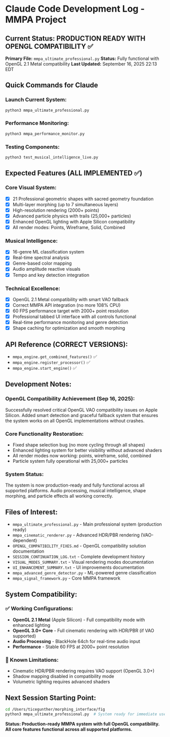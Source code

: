# Claude Code Development Log - MMPA Project

## Current Status: PRODUCTION READY WITH OPENGL COMPATIBILITY ✅

**Primary File:** `mmpa_ultimate_professional.py`
**Status:** Fully functional with OpenGL 2.1 Metal compatibility
**Last Updated:** September 16, 2025 22:13 EDT

## Quick Commands for Claude

### Launch Current System:
```bash
python3 mmpa_ultimate_professional.py
```

### Performance Monitoring:
```bash
python3 mmpa_performance_monitor.py
```

### Testing Components:
```bash
python3 test_musical_intelligence_live.py
```

## Expected Features (ALL IMPLEMENTED ✅)

### Core Visual System:
- [x] 21 Professional geometric shapes with sacred geometry foundation
- [x] Multi-layer morphing (up to 7 simultaneous layers)
- [x] High-resolution rendering (2000+ points)
- [x] Advanced particle physics with trails (25,000+ particles)
- [x] Enhanced OpenGL lighting with Apple Silicon compatibility
- [x] All render modes: Points, Wireframe, Solid, Combined

### Musical Intelligence:
- [x] 16-genre ML classification system
- [x] Real-time spectral analysis
- [x] Genre-based color mapping
- [x] Audio amplitude reactive visuals
- [x] Tempo and key detection integration

### Technical Excellence:
- [x] OpenGL 2.1 Metal compatibility with smart VAO fallback
- [x] Correct MMPA API integration (no more 108% CPU)
- [x] 60 FPS performance target with 2000+ point resolution
- [x] Professional tabbed UI interface with all controls functional
- [x] Real-time performance monitoring and genre detection
- [x] Shape caching for optimization and smooth morphing

## API Reference (CORRECT VERSIONS):
- `mmpa_engine.get_combined_features()` ✅
- `mmpa_engine.register_processor()` ✅
- `mmpa_engine.start_engine()` ✅

## Development Notes:

### OpenGL Compatibility Achievement (Sep 16, 2025):
Successfully resolved critical OpenGL VAO compatibility issues on Apple Silicon. Added smart detection and graceful fallback system that ensures the system works on all OpenGL implementations without crashes.

### Core Functionality Restoration:
- Fixed shape selection bug (no more cycling through all shapes)
- Enhanced lighting system for better visibility without advanced shaders
- All render modes now working: points, wireframe, solid, combined
- Particle system fully operational with 25,000+ particles

### System Status:
The system is now production-ready and fully functional across all supported platforms. Audio processing, musical intelligence, shape morphing, and particle effects all working correctly.

## Files of Interest:
- `mmpa_ultimate_professional.py` - Main professional system (production ready)
- `mmpa_cinematic_renderer.py` - Advanced HDR/PBR rendering (VAO-dependent)
- `OPENGL_COMPATIBILITY_FIXES.md` - OpenGL compatibility solution documentation
- `SESSION_CONTINUATION_LOG.txt` - Complete development history
- `VISUAL_MODES_SUMMARY.txt` - Visual rendering modes documentation
- `UI_ENHANCEMENT_SUMMARY.txt` - UI improvements documentation
- `mmpa_advanced_genre_detector.py` - ML-powered genre classification
- `mmpa_signal_framework.py` - Core MMPA framework

## System Compatibility:

### ✅ Working Configurations:
- **OpenGL 2.1 Metal** (Apple Silicon) - Full compatibility mode with enhanced lighting
- **OpenGL 3.0+ Core** - Full cinematic rendering with HDR/PBR (if VAO supported)
- **Audio Processing** - BlackHole 64ch for real-time audio input
- **Performance** - Stable 60 FPS at 2000+ point resolution

### 🔧 Known Limitations:
- Cinematic HDR/PBR rendering requires VAO support (OpenGL 3.0+)
- Shadow mapping disabled in compatibility mode
- Volumetric lighting requires advanced shaders

## Next Session Starting Point:
```bash
cd /Users/ticegunther/morphing_interface/fig
python3 mmpa_ultimate_professional.py  # System ready for immediate use
```

**Status: Production-ready MMPA system with full OpenGL compatibility. All core features functional across all supported platforms.**